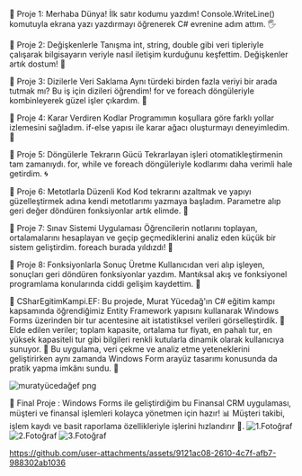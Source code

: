 📍 Proje 1: Merhaba Dünya!
İlk satır kodumu yazdım! Console.WriteLine() komutuyla ekrana yazı yazdırmayı öğrenerek C# evrenine adım attım. 🖐️

📍 Proje 2: Değişkenlerle Tanışma
int, string, double gibi veri tipleriyle çalışarak bilgisayarın veriyle nasıl iletişim kurduğunu keşfettim. Değişkenler artık dostum! 🤝

📍 Proje 3: Dizilerle Veri Saklama
Aynı türdeki birden fazla veriyi bir arada tutmak mı? Bu iş için dizileri öğrendim! for ve foreach döngüleriyle kombinleyerek güzel işler çıkardım. 🧠

📍 Proje 4: Karar Verdiren Kodlar
Programımın koşullara göre farklı yollar izlemesini sağladım. if-else yapısı ile karar ağacı oluşturmayı deneyimledim. 🤔

📍 Proje 5: Döngülerle Tekrarın Gücü
Tekrarlayan işleri otomatikleştirmenin tam zamanıydı. for, while ve foreach döngüleriyle kodlarımı daha verimli hale getirdim. 🌀

📍 Proje 6: Metotlarla Düzenli Kod
Kod tekrarını azaltmak ve yapıyı güzelleştirmek adına kendi metotlarımı yazmaya başladım. Parametre alıp geri değer döndüren fonksiyonlar artık elimde. 🧱

📍 Proje 7: Sınav Sistemi Uygulaması
Öğrencilerin notlarını toplayan, ortalamalarını hesaplayan ve geçip geçmediklerini analiz eden küçük bir sistem geliştirdim. foreach burada yıldızdı! 🌟

📍 Proje 8: Fonksiyonlarla Sonuç Üretme
Kullanıcıdan veri alıp işleyen, sonuçları geri döndüren fonksiyonlar yazdım. Mantıksal akış ve fonksiyonel programlama konularında ciddi gelişim kaydettim. 🧩

📍 CSharEgitimKampi.EF: Bu projede, Murat Yücedağ'ın C# eğitim kampı kapsamında öğrendiğimiz Entity Framework yapısını kullanarak Windows Forms üzerinden bir tur acentesine ait istatistiksel verileri görselleştirdik. 🚀 Elde edilen veriler; toplam kapasite, ortalama tur fiyatı, en pahalı tur, en yüksek kapasiteli tur gibi bilgileri renkli kutularla dinamik olarak kullanıcıya sunuyor. 🎨 Bu uygulama, veri çekme ve analiz etme yeteneklerini geliştirirken aynı zamanda Windows Form arayüz tasarımı konusunda da pratik yapma imkânı sundu. 💼

![muratyücedağef png](https://github.com/user-attachments/assets/05662acd-273c-4a3c-bed2-b566062caaf6)


📍 Final Proje : Windows Forms ile geliştirdiğim bu Finansal CRM uygulaması, müşteri ve finansal işlemleri kolayca yönetmen için hazır! 📊 Müşteri takibi, işlem kaydı ve basit raporlama özellikleriyle işlerini hızlandırır 🚀.
![1.Fotoğraf](https://github.com/user-attachments/assets/ab5b01ab-8cb9-47da-9498-8228f1e9534a)
![2.Fotoğraf](https://github.com/user-attachments/assets/69f73441-c65f-46d3-b1b8-d206c26a1cb8)
![3.Fotoğraf](https://github.com/user-attachments/assets/0cf8c2a3-2996-4dd4-ae32-81d03f450356)


https://github.com/user-attachments/assets/9121ac08-2610-4c7f-afb7-988302ab1036





